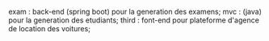 exam : back-end (spring boot) pour la generation des examens;
mvc : (java) pour la generation des etudiants;
third : font-end pour plateforme d'agence de location des voitures;
